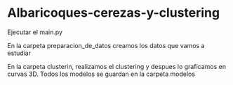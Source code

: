 # Albaricoques-cerezas-y-clustering
Ejecutar el main.py

En la carpeta preparacion_de_datos creamos los datos que vamos a estudiar

En la carpeta clusterin, realizamos el clustering y despues lo graficamos en curvas 3D. Todos los modelos se guardan en la carpeta modelos
